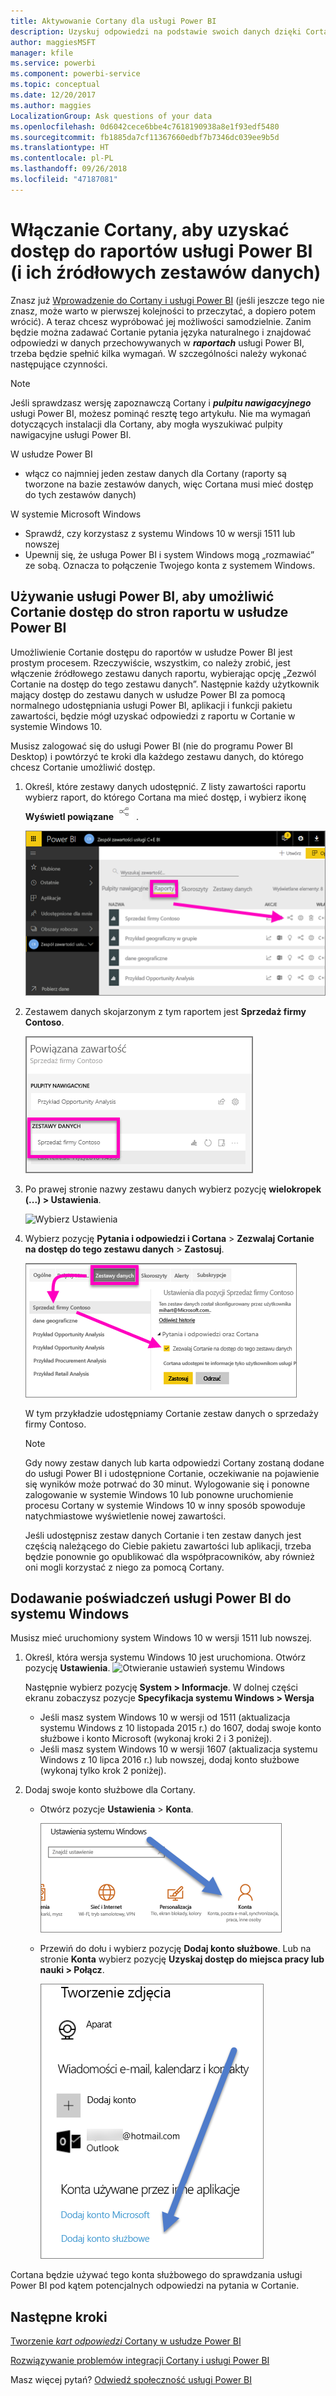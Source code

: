 ```yaml
---
title: Aktywowanie Cortany dla usługi Power BI
description: Uzyskuj odpowiedzi na podstawie swoich danych dzięki Cortanie i usłudze Power BI. Uaktywnij Cortanę dla każdego zestawu danych usługi Power BI, a następnie włącz Cortanę, aby uzyskać dostęp do swoich zestawów danych z urządzeń z systemem Windows.
author: maggiesMSFT
manager: kfile
ms.service: powerbi
ms.component: powerbi-service
ms.topic: conceptual
ms.date: 12/20/2017
ms.author: maggies
LocalizationGroup: Ask questions of your data
ms.openlocfilehash: 0d6042cece6bbe4c7618190938a8e1f93edf5480
ms.sourcegitcommit: fb1885da7cf11367660edbf7b7346dc039ee9b5d
ms.translationtype: HT
ms.contentlocale: pl-PL
ms.lasthandoff: 09/26/2018
ms.locfileid: "47187081"
---
```

# <a name="enable-cortana-to-access-power-bi-reports-and-their-underlying-datasets"></a>Włączanie Cortany, aby uzyskać dostęp do raportów usługi Power BI (i ich źródłowych zestawów danych)
Znasz już [Wprowadzenie do Cortany i usługi Power BI](service-cortana-intro.md) (jeśli jeszcze tego nie znasz, może warto w pierwszej kolejności to przeczytać, a dopiero potem wrócić). A teraz chcesz wypróbować jej możliwości samodzielnie.  Zanim będzie można zadawać Cortanie pytania języka naturalnego i znajdować odpowiedzi w danych przechowywanych w ***raportach*** usługi Power BI, trzeba będzie spełnić kilka wymagań. W szczególności należy wykonać następujące czynności.

> [!NOTE]
> Jeśli sprawdzasz wersję zapoznawczą Cortany i ***pulpitu nawigacyjnego*** usługi Power BI, możesz pominąć resztę tego artykułu. Nie ma wymagań dotyczących instalacji dla Cortany, aby mogła wyszukiwać pulpity nawigacyjne usługi Power BI.
> 
> 

W usłudze Power BI

* włącz co najmniej jeden zestaw danych dla Cortany (raporty są tworzone na bazie zestawów danych, więc Cortana musi mieć dostęp do tych zestawów danych)

W systemie Microsoft Windows

* Sprawdź, czy korzystasz z systemu Windows 10 w wersji 1511 lub nowszej
* Upewnij się, że usługa Power BI i system Windows mogą „rozmawiać” ze sobą. Oznacza to połączenie Twojego konta z systemem Windows.

## <a name="use-power-bi-service-to-enable-cortana-to-access-report-pages-in-power-bi"></a>Używanie usługi Power BI, aby umożliwić Cortanie dostęp do stron raportu w usłudze Power BI
Umożliwienie Cortanie dostępu do raportów w usłudze Power BI jest prostym procesem.  Rzeczywiście, wszystkim, co należy zrobić, jest włączenie źródłowego zestawu danych raportu, wybierając opcję „Zezwól Cortanie na dostęp do tego zestawu danych”. Następnie każdy użytkownik mający dostęp do zestawu danych w usłudze Power BI za pomocą normalnego udostępniania usługi Power BI, aplikacji i funkcji pakietu zawartości, będzie mógł uzyskać odpowiedzi z raportu w Cortanie w systemie Windows 10.

Musisz zalogować się do usługi Power BI (nie do programu Power BI Desktop) i powtórzyć te kroki dla każdego zestawu danych, do którego chcesz Cortanie umożliwić dostęp.

1. Określ, które zestawy danych udostępnić. Z listy zawartości raportu wybierz raport, do którego Cortana ma mieć dostęp, i wybierz ikonę **Wyświetl powiązane** ![](media/service-cortana-enable/power-bi-cortana-view-related-icon.png) .
   
    ![Wyświetlanie powiązanej zawartości](media/service-cortana-enable/power-bi-view-related.png)
2. Zestawem danych skojarzonym z tym raportem jest **Sprzedaż firmy Contoso**.
   
    ![Zestaw danych sprzedaży firmy Contoso](media/service-cortana-enable/power-bi-identify-dataset.png)
3. Po prawej stronie nazwy zestawu danych wybierz pozycję **wielokropek (...) > Ustawienia**.  
   
    ![Wybierz Ustawienia](media/service-cortana-enable/power-bi-settings-cortana.png)
4. Wybierz pozycję **Pytania i odpowiedzi i Cortana** > **Zezwalaj Cortanie na dostęp do tego zestawu danych** > **Zastosuj**.
   
   ![Cortana uzyskuje dostęp do zestawu danych](media/service-cortana-enable/power-bi-cortana-enable-new.png)
   
   W tym przykładzie udostępniamy Cortanie zestaw danych o sprzedaży firmy Contoso.
   
   > [!NOTE]
   > Gdy nowy zestaw danych lub karta odpowiedzi Cortany zostaną dodane do usługi Power BI i udostępnione Cortanie, oczekiwanie na pojawienie się wyników może potrwać do 30 minut. Wylogowanie się i ponowne zalogowanie w systemie Windows 10 lub ponowne uruchomienie procesu Cortany w systemie Windows 10 w inny sposób spowoduje natychmiastowe wyświetlenie nowej zawartości.
   > 
   > Jeśli udostępnisz zestaw danych Cortanie i ten zestaw danych jest częścią należącego do Ciebie pakietu zawartości lub aplikacji, trzeba będzie ponownie go opublikować dla współpracowników, aby również oni mogli korzystać z niego za pomocą Cortany.
   > 
   > 

## <a name="add-your-power-bi-credentials-to-windows"></a>Dodawanie poświadczeń usługi Power BI do systemu Windows
Musisz mieć uruchomiony system Windows 10 w wersji 1511 lub nowszej.

1. Określ, która wersja systemu Windows 10 jest uruchomiona. Otwórz pozycję **Ustawienia**.
    ![Otwieranie ustawień systemu Windows](media/service-cortana-enable/power-bi-cortana-windows.png)

    Następnie wybierz pozycję **System > Informacje**. W dolnej części ekranu zobaczysz pozycje **Specyfikacja systemu Windows > Wersja**

   * Jeśli masz system Windows 10 w wersji od 1511 (aktualizacja systemu Windows z 10 listopada 2015 r.) do 1607, dodaj swoje konto służbowe i konto Microsoft (wykonaj kroki 2 i 3 poniżej).
   * Jeśli masz system Windows 10 w wersji 1607 (aktualizacja systemu Windows z 10 lipca 2016 r.) lub nowszej, dodaj konto służbowe (wykonaj tylko krok 2 poniżej).
1. Dodaj swoje konto służbowe dla Cortany.
   
   * Otwórz pozycje **Ustawienia** > **Konta**.
     
       ![Ustawienia — Konta](media/service-cortana-enable/power-bi-windows-accounts.png)
   * Przewiń do dołu i wybierz pozycję **Dodaj konto służbowe**. Lub na stronie **Konta** wybierz pozycję **Uzyskaj dostęp do miejsca pracy lub nauki > Połącz**.
     
     ![Dodawanie konta służbowego](media/service-cortana-enable/power-bi-add-work-account2.png)

Cortana będzie używać tego konta służbowego do sprawdzania usługi Power BI pod kątem potencjalnych odpowiedzi na pytania w Cortanie.

## <a name="next-steps"></a>Następne kroki
[Tworzenie *kart odpowiedzi* Cortany w usłudze Power BI](service-cortana-answer-cards.md)

[Rozwiązywanie problemów integracji Cortany i usługi Power BI](service-cortana-troubleshoot.md)

Masz więcej pytań? [Odwiedź społeczność usługi Power BI](http://community.powerbi.com/)

